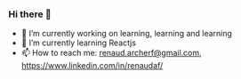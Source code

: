 ### Hi there 👋

- 🔭 I’m currently working on learning, learning and learning
- 🌱 I’m currently learning Reactjs
- 📫 How to reach me: renaud.archerf@gmail.com, https://www.linkedin.com/in/renaudaf/
